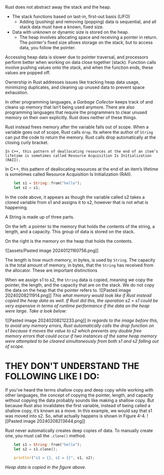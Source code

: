 Rust does not abstract away the stack and the heap.

- The stack functions based on last-in, first-out basis (LIFO)
	- Adding (pushing) and removing (popping) data is sequential, and all stack data must have a known, fixed size.
- Data with unknown or dynamic size is stored on the heap.
	- The heap involves allocating space and receiving a pointer in return. The pointer's fixed size allows storage on the stack, but to access data, you follow the pointer.

Accessing heap data is slower due to pointer traversal, and processors perform better when working on data close together (stack). Function calls involve pushing values onto the stack, and when the function ends, these values are popped off.

Ownership in Rust addresses issues like tracking heap data usage, minimizing duplicates, and cleaning up unused data to prevent space exhaustion.

 In other programming languages, a _Garbage Collector_ keeps track of and cleans up memory that isn’t being used anymore. There are also programming languages that require the programmers to clear unused memory on their own explicitly. Rust does neither of these things.

Rust instead frees memory after the variable falls out of scope. When a variable goes out of scope, Rust calls `drop`. Its where the author of `String` can put the code to return the memory. Rust calls drop automatically at the closing curly bracket.

	In C++, this pattern of deallocating resources at the end of an item’s lifetime is sometimes called Resource Acquisition Is Initialization (RAII).

In C++, this pattern of deallocating resources at the end of an item’s lifetime is sometimes called Resource Acquisition Is Initialization (RAII).

```rust
    let s1 = String::from("hello");
    let s2 = s1;
```

In the code above, it appears as though the variable called s2 takes a cloned variable from s1 and assigns it to s2, however that is not what is happening.

A String is made up of three parts.

On the left: a pointer to the memory that holds the contents of the string, a length, and a capacity. This group of data is stored on the stack. 

On the right is the memory on the heap that holds the contents.

![[assets/Pasted image 20240121160756.png]]

The length is how much memory, in bytes, is used by `String`. The capacity is the total amount of memory, in bytes, that the `String` has received from the allocator. These are important distinctions

When we assign s1 to s2, the `String` data is copied, meaning we copy the pointer, the length, and the capacity that are on the stack. We do not copy the data on the heap that the pointer refers to.
![[Pasted image 20240208211914.png]]
_This what memory would look like if Rust instead copied the heap data as well. If Rust did this, the operation s2 = s1 could be very expensive in terms of runtime performance if the data on the heap were large. Take a look below:_

![[Pasted image 20240208212233.png]]
_In regards to the image before this, to avoid any memory errors, Rust automatically calls the drop function on s1 because it moves the value to s2 which prevents any double free memory errors that could occur if two instances of the same heap memory were attempted to be cleared simultaneously from both s1 and s2 falling out of scope._

# THEY DON'T UNDERSTAND THE FOLLOWING LIKE I DO:

If you’ve heard the terms shallow copy and deep copy while working with other languages, the concept of copying the pointer, length, and capacity without copying the data probably sounds like making a shallow copy. But because Rust also invalidates the first variable, instead of being called a shallow copy, it’s known as a move. In this example, we would say that s1 was moved into s2. So, what actually happens is shown in Figure 4-4.
![[Pasted image 20240208213644.png]]

Rust never automatically creates deep copies of data. To manually create one, you must call the `.clone()` method.

```rust
    let s1 = String::from("hello");
    let s2 = s1.clone();

    println!("s1 = {}, s2 = {}", s1, s2);
```
_Heap data is copied in the figure above._
